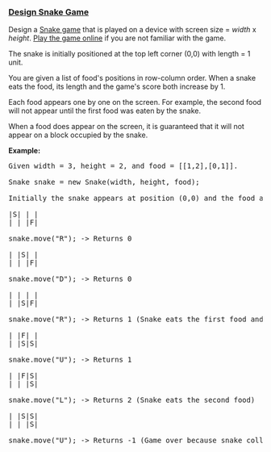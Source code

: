 ### [Design Snake Game](https://leetcode.com/problems/design-snake-game)

<p>Design a <a href="https://en.wikipedia.org/wiki/Snake_(video_game)" target="_blank">Snake game</a> that is played on a device with screen size = <i>width</i> x <i>height</i>. <a href="http://patorjk.com/games/snake/" target="_blank">Play the game online</a> if you are not familiar with the game.</p>

<p>The snake is initially positioned at the top left corner (0,0) with length = 1 unit.</p>

<p>You are given a list of food&#39;s positions in row-column order. When a snake eats the food, its length and the game&#39;s score both increase by 1.</p>

<p>Each food appears one by one on the screen. For example, the second food will not appear until the first food was eaten by the snake.</p>

<p>When a food does appear on the screen, it is guaranteed that it will not appear on a block occupied by the snake.</p>

<p><b>Example:</b></p>

<pre>
Given width = 3, height = 2, and food = [[1,2],[0,1]].

Snake snake = new Snake(width, height, food);

Initially the snake appears at position (0,0) and the food at (1,2).

|S| | |
| | |F|

snake.move(&quot;R&quot;); -&gt; Returns 0

| |S| |
| | |F|

snake.move(&quot;D&quot;); -&gt; Returns 0

| | | |
| |S|F|

snake.move(&quot;R&quot;); -&gt; Returns 1 (Snake eats the first food and right after that, the second food appears at (0,1) )

| |F| |
| |S|S|

snake.move(&quot;U&quot;); -&gt; Returns 1

| |F|S|
| | |S|

snake.move(&quot;L&quot;); -&gt; Returns 2 (Snake eats the second food)

| |S|S|
| | |S|

snake.move(&quot;U&quot;); -&gt; Returns -1 (Game over because snake collides with border)
</pre>
